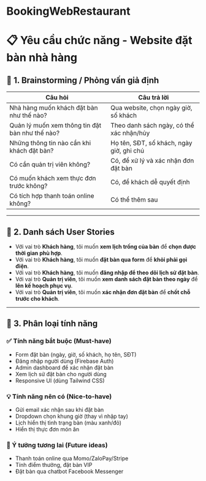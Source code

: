 ﻿# BookingWebRestaurant
# 📋 Yêu cầu chức năng - Website đặt bàn nhà hàng

## 🧠 1. Brainstorming / Phỏng vấn giả định

| Câu hỏi | Câu trả lời |
|--------|-------------|
| Nhà hàng muốn khách đặt bàn như thế nào? | Qua website, chọn ngày giờ, số khách |
| Quản lý muốn xem thông tin đặt bàn như thế nào? | Theo danh sách ngày, có thể xác nhận/hủy |
| Những thông tin nào cần khi khách đặt bàn? | Họ tên, SĐT, số khách, ngày giờ, ghi chú |
| Có cần quản trị viên không? | Có, để xử lý và xác nhận đơn đặt bàn |
| Có muốn khách xem thực đơn trước không? | Có, để khách dễ quyết định |
| Có tích hợp thanh toán online không? | Có thể thêm sau |

---

## 📝 2. Danh sách User Stories

- Với vai trò **Khách hàng**, tôi muốn **xem lịch trống của bàn** để **chọn được thời gian phù hợp**.
- Với vai trò **Khách hàng**, tôi muốn **đặt bàn qua form** để **khỏi phải gọi điện**.
- Với vai trò **Khách hàng**, tôi muốn **đăng nhập để theo dõi lịch sử đặt bàn**.
- Với vai trò **Quản trị viên**, tôi muốn **xem danh sách đặt bàn theo ngày** để **lên kế hoạch phục vụ**.
- Với vai trò **Quản trị viên**, tôi muốn **xác nhận đơn đặt bàn** để **chốt chỗ trước cho khách**.

---

## 🎯 3. Phân loại tính năng

### ✅ Tính năng bắt buộc (Must-have)
- Form đặt bàn (ngày, giờ, số khách, họ tên, SĐT)
- Đăng nhập người dùng (Firebase Auth)
- Admin dashboard để xác nhận đặt bàn
- Xem lịch sử đặt bàn cho người dùng
- Responsive UI (dùng Tailwind CSS)

### 💡 Tính năng nên có (Nice-to-have)
- Gửi email xác nhận sau khi đặt bàn
- Dropdown chọn khung giờ (thay vì nhập tay)
- Lịch hiển thị tình trạng bàn (màu xanh/đỏ)
- Hiển thị thực đơn món ăn

### 🌱 Ý tưởng tương lai (Future ideas)
- Thanh toán online qua Momo/ZaloPay/Stripe
- Tính điểm thưởng, đặt bàn VIP
- Đặt bàn qua chatbot Facebook Messenger
